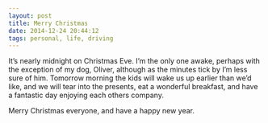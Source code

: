 ```yaml
---
layout: post
title: Merry Christmas
date: 2014-12-24 20:44:12
tags: personal, life, driving
---
```



It’s nearly midnight on Christmas Eve. I’m the only one awake, perhaps with the exception of my dog, Oliver, although as the minutes tick by I’m less sure of him. Tomorrow morning the kids will wake us up earlier than we’d like, and we will tear into the presents, eat a wonderful breakfast, and have a fantastic day enjoying each others company. 

Merry Christmas everyone, and have a happy new year.
